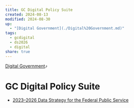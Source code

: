 ```yaml
---
title: GC Digital Policy Suite
created: 2024-08-13
modified: 2024-08-30
up:
  - "[Digital Government](./Digital%20Government.md)"
tags:
  - gcdigital
  - ds2026
  - digital
share: true
---
```

[Digital Government](./Digital%20Government.md)⤴️
# GC Digital Policy Suite
- [2023–2026 Data Strategy for the Federal Public Service](./2023%E2%80%932026%20Data%20Strategy%20for%20the%20Federal%20Public%20Service.md)

